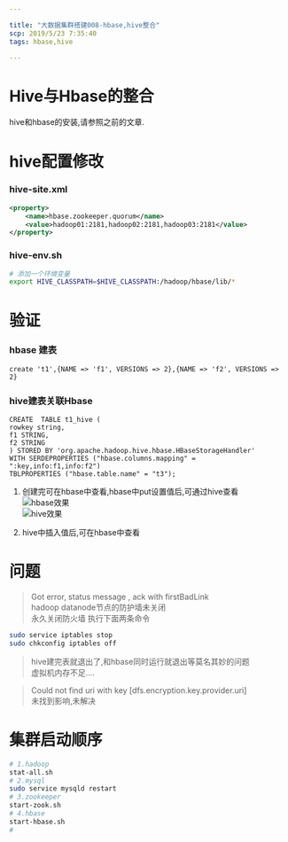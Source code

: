 ```yaml
---

title: "大数据集群搭建008-hbase,hive整合"
scp: 2019/5/23 7:35:40
tags: hbase,hive

---
```


# Hive与Hbase的整合
hive和hbase的安装,请参照之前的文章.  
# hive配置修改
### hive-site.xml
```xml
<property>
    <name>hbase.zookeeper.quorum</name>
    <value>hadoop01:2181,hadoop02:2181,hadoop03:2181</value>
</property>
```
### hive-env.sh
```sh
# 添加一个环境变量
export HIVE_CLASSPATH=$HIVE_CLASSPATH:/hadoop/hbase/lib/*
```

# 验证
### hbase 建表
```hbase
create 't1',{NAME => 'f1', VERSIONS => 2},{NAME => 'f2', VERSIONS => 2}
```
### hive建表关联Hbase
```hive
CREATE  TABLE t1_hive (
rowkey string,
f1 STRING,
f2 STRING
) STORED BY 'org.apache.hadoop.hive.hbase.HBaseStorageHandler'
WITH SERDEPROPERTIES ("hbase.columns.mapping" = ":key,info:f1,info:f2")
TBLPROPERTIES ("hbase.table.name" = "t3");
```
1. 创建完可在hbase中查看,hbase中put设置值后,可通过hive查看  
![hbase效果](http://ww1.sinaimg.cn/large/0066tqialy1g3gbs13fsyj30d604a0sp.jpg)  
![hive效果](http://ww1.sinaimg.cn/large/0066tqialy1g3gbt9onxsj30e906bdg3.jpg)

2. hive中插入值后,可在hbase中查看

# 问题
> Got error, status message , ack with firstBadLink   
hadoop datanode节点的防护墙未关闭  
永久关闭防火墙 执行下面两条命令   
```bash
sudo service iptables stop 
sudo chkconfig iptables off 
```

>hive建完表就退出了,和hbase同时运行就退出等莫名其妙的问题  
虚拟机内存不足....

>Could not find uri with key [dfs.encryption.key.provider.uri]  
未找到影响,未解决


# 集群启动顺序
```bash
# 1.hadoop
stat-all.sh
# 2.mysql
sudo service mysqld restart
# 3.zookeeper
start-zook.sh
# 4.hbase
start-hbase.sh
#
```